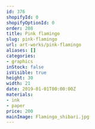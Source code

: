 ```yaml
---
id: 376
shopifyId: 0
shopifyOptionId: 0
order: 208
title: Pink flamingo
slug: pink-flamingo
url: art-works/pink-flamingo
aliases: []
categories:
- graphics
inStock: false
isVisible: true
height: 30
width: 21
date: 2019-01-01T00:00:00Z
materials:
- ink
- paper
price: 200
mainImage: Flamingo_shibari.jpg
---
```

